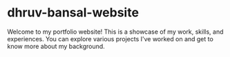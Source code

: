 # dhruv-bansal-website
Welcome to my portfolio website! This is a showcase of my work, skills, and experiences. You can explore various projects I've worked on and get to know more about my background.